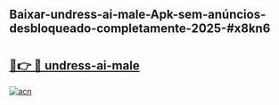 ## Baixar-undress-ai-male-Apk-sem-anúncios-desbloqueado-completamente-2025-#x8kn6

# <h2><a href="https://ainizakaria.my?title=undress-ai-male&ref=22M">🔗👉 🔴 undress-ai-male</a></h2>

[![acn](https://github.com/user-attachments/assets/0f9c940e-d8b0-45ae-aac7-cd30a18b3e1c)](https://ainizakaria.my?title=undress-ai-male&ref=22M)


